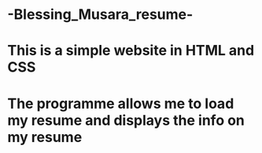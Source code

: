 # -Blessing_Musara_resume-
# This is a simple website in HTML and CSS
# The programme allows me to load my resume and displays the info on my resume
